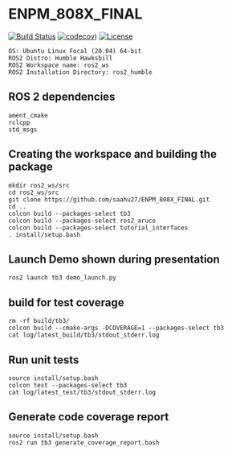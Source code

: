 # ENPM_808X_FINAL

[![Build Status](https://github.com/saahu27/ENPM_808X_FINAL/actions/workflows/my_codecov_upload.yml/badge.svg)](https://github.com/saahu27/ENPM_808X_FINAL/actions/workflows/my_codecov_upload.yml)    [![codecov](https://codecov.io/gh/saahu27/ENPM_808X_FINAL/branch/main/graph/badge.svg?token=5DVHEL8JLR)](https://codecov.io/gh/saahu27/ENPM_808X_FINAL))   [![License](https://img.shields.io/badge/License-Apache_2.0-blue.svg)](https://opensource.org/licenses/Apache-2.0)

```
OS: Ubuntu Linux Focal (20.04) 64-bit
ROS2 Distro: Humble Hawksbill
ROS2 Workspace name: ros2_ws
ROS2 Installation Directory: ros2_humble
```

## ROS 2 dependencies
```
ament_cmake
rclcpp
std_msgs
```

## Creating the workspace and building the package
```
mkdir ros2_ws/src
cd ros2_ws/src
git clone https://github.com/saahu27/ENPM_808X_FINAL.git
cd ..
colcon build --packages-select tb3
colcon build --packages-select ros2_aruco
colcon build --packages-select tutorial_interfaces
. install/setup.bash
```

## Launch Demo shown during presentation
```
ros2 launch tb3 demo_launch.py
```

## build for test coverage
```
rm -rf build/tb3/
colcon build --cmake-args -DCOVERAGE=1 --packages-select tb3
cat log/latest_build/tb3/stdout_stderr.log
```

## Run unit tests
```
source install/setup.bash
colcon test --packages-select tb3
cat log/latest_test/tb3/stdout_stderr.log
```

## Generate code coverage report 
```
source install/setup.bash
ros2 run tb3 generate_coverage_report.bash
```



